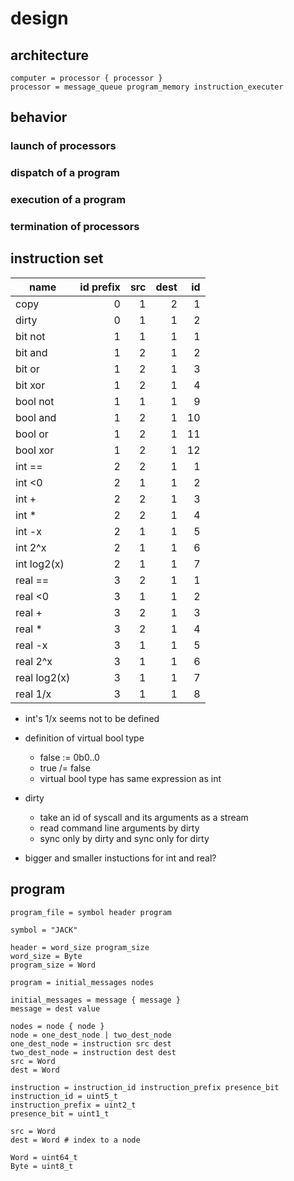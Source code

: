 # design

## architecture

```
computer = processor { processor }
processor = message_queue program_memory instruction_executer
```


## behavior

### launch of processors

### dispatch of a program

### execution of a program

### termination of processors


## instruction set

name         | id prefix | src | dest | id
-------------|----------:|----:|-----:|---:
copy         |         0 |   1 |    2 |  1
dirty        |         0 |   1 |    1 |  2
bit not      |         1 |   1 |    1 |  1
bit and      |         1 |   2 |    1 |  2
bit or       |         1 |   2 |    1 |  3
bit xor      |         1 |   2 |    1 |  4
bool not     |         1 |   1 |    1 |  9
bool and     |         1 |   2 |    1 | 10
bool or      |         1 |   2 |    1 | 11
bool xor     |         1 |   2 |    1 | 12
int ==       |         2 |   2 |    1 |  1
int <0       |         2 |   1 |    1 |  2
int +        |         2 |   2 |    1 |  3
int *        |         2 |   2 |    1 |  4
int -x       |         2 |   1 |    1 |  5
int 2^x      |         2 |   1 |    1 |  6
int log2(x)  |         2 |   1 |    1 |  7
real ==      |         3 |   2 |    1 |  1
real <0      |         3 |   1 |    1 |  2
real +       |         3 |   2 |    1 |  3
real *       |         3 |   2 |    1 |  4
real -x      |         3 |   1 |    1 |  5
real 2^x     |         3 |   1 |    1 |  6
real log2(x) |         3 |   1 |    1 |  7
real 1/x     |         3 |   1 |    1 |  8

* int's 1/x seems not to be defined
* definition of virtual bool type
  * false := 0b0..0
  * true /= false
  * virtual bool type has same expression as int
* dirty
  * take an id of syscall and its arguments as a stream
  * read command line arguments by dirty
  * sync only by dirty and sync only for dirty

* bigger and smaller instuctions for int and real?


## program

```
program_file = symbol header program

symbol = "JACK"

header = word_size program_size
word_size = Byte
program_size = Word

program = initial_messages nodes

initial_messages = message { message }
message = dest value

nodes = node { node }
node = one_dest_node | two_dest_node
one_dest_node = instruction src dest
two_dest_node = instruction dest dest
src = Word
dest = Word

instruction = instruction_id instruction_prefix presence_bit
instruction_id = uint5_t
instruction_prefix = uint2_t
presence_bit = uint1_t

src = Word
dest = Word # index to a node

Word = uint64_t
Byte = uint8_t
```
